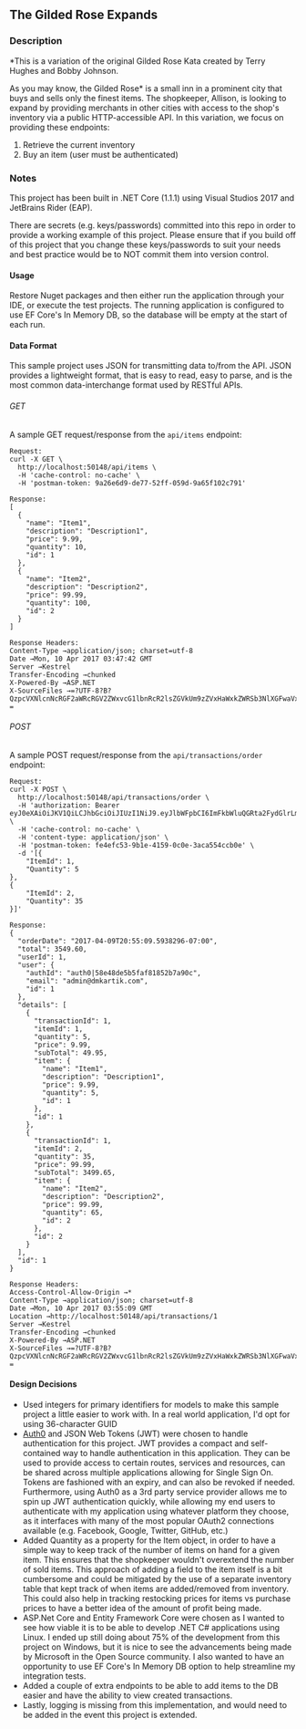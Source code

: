 ## The Gilded Rose Expands

### Description

*This is a variation of the original Gilded Rose Kata created by Terry Hughes and Bobby Johnson.  

As you may know, the Gilded Rose* is a small inn in a prominent city that buys and sells
only the finest items. The shopkeeper, Allison, is looking to expand by providing
merchants in other cities with access to the shop's inventory via a public HTTP-accessible API.  In this variation, we focus on providing these endpoints:

1. Retrieve the current inventory
2. Buy an item (user must be authenticated)

### Notes

This project has been built in .NET Core (1.1.1) using Visual Studios 2017 and JetBrains Rider (EAP).

There are secrets (e.g. keys/passwords) committed into this repo in order to provide a working example of this project.  Please ensure that if you build off of this project that you change these keys/passwords to suit your needs and best practice would be to NOT commit them into version control.

#### Usage

Restore Nuget packages and then either run the application through your IDE, or execute the test projects.  The running application is configured to use EF Core's In Memory DB, so the database will be empty at the start of each run.

#### Data Format

This sample project uses JSON for transmitting data to/from the API.  JSON provides a lightweight format, that is easy to read, easy to parse, and is the most common data-interchange format used by RESTful APIs.

###### GET

A sample GET request/response from the `api/items` endpoint:

```
Request:
curl -X GET \
  http://localhost:50148/api/items \
  -H 'cache-control: no-cache' \
  -H 'postman-token: 9a26e6d9-de77-52ff-059d-9a65f102c791'

Response:
[
  {
    "name": "Item1",
    "description": "Description1",
    "price": 9.99,
    "quantity": 10,
    "id": 1
  },
  {
    "name": "Item2",
    "description": "Description2",
    "price": 99.99,
    "quantity": 100,
    "id": 2
  }
]

Response Headers:
Content-Type →application/json; charset=utf-8
Date →Mon, 10 Apr 2017 03:47:42 GMT
Server →Kestrel
Transfer-Encoding →chunked
X-Powered-By →ASP.NET
X-SourceFiles →=?UTF-8?B?QzpcVXNlcnNcRGF2aWRcRGV2ZWxvcG1lbnRcR2lsZGVkUm9zZVxHaWxkZWRSb3NlXGFwaVxpdGVtcw==?=
```

###### POST

A sample POST request/response from the `api/transactions/order` endpoint:

```
Request:
curl -X POST \
  http://localhost:50148/api/transactions/order \
  -H 'authorization: Bearer eyJ0eXAiOiJKV1QiLCJhbGciOiJIUzI1NiJ9.eyJlbWFpbCI6ImFkbWluQGRta2FydGlrLmNvbSIsImVtYWlsX3ZlcmlmaWVkIjp0cnVlLCJyb2xlcyI6WyJhZG1pbiIsInVzZXIiXSwiaXNzIjoiaHR0cHM6Ly9kYXZpZGthcnRpay5hdXRoMC5jb20vIiwic3ViIjoiYXV0aDB8NThlNDhkZTViNWZhZjgxODUyYjdhOTBjIiwiYXVkIjoiOWtlSzVvWXlGT3pjWUxFQnllTThDOXJTODhBQjl6OXAiLCJleHAiOjE0OTE4MzE3MDgsImlhdCI6MTQ5MTc5NTcwOH0.2icvatP2P_XrlSpuUbsemcP7gPIrapSWkLH6p_baAws' \
  -H 'cache-control: no-cache' \
  -H 'content-type: application/json' \
  -H 'postman-token: fe4efc53-9b1e-4159-0c0e-3aca554ccb0e' \
  -d '[{
	"ItemId": 1,
	"Quantity": 5
},
{
	"ItemId": 2,
	"Quantity": 35
}]'

Response:
{
  "orderDate": "2017-04-09T20:55:09.5938296-07:00",
  "total": 3549.60,
  "userId": 1,
  "user": {
    "authId": "auth0|58e48de5b5faf81852b7a90c",
    "email": "admin@dmkartik.com",
    "id": 1
  },
  "details": [
    {
      "transactionId": 1,
      "itemId": 1,
      "quantity": 5,
      "price": 9.99,
      "subTotal": 49.95,
      "item": {
        "name": "Item1",
        "description": "Description1",
        "price": 9.99,
        "quantity": 5,
        "id": 1
      },
      "id": 1
    },
    {
      "transactionId": 1,
      "itemId": 2,
      "quantity": 35,
      "price": 99.99,
      "subTotal": 3499.65,
      "item": {
        "name": "Item2",
        "description": "Description2",
        "price": 99.99,
        "quantity": 65,
        "id": 2
      },
      "id": 2
    }
  ],
  "id": 1
}

Response Headers:
Access-Control-Allow-Origin →*
Content-Type →application/json; charset=utf-8
Date →Mon, 10 Apr 2017 03:55:09 GMT
Location →http://localhost:50148/api/transactions/1
Server →Kestrel
Transfer-Encoding →chunked
X-Powered-By →ASP.NET
X-SourceFiles →=?UTF-8?B?QzpcVXNlcnNcRGF2aWRcRGV2ZWxvcG1lbnRcR2lsZGVkUm9zZVxHaWxkZWRSb3NlXGFwaVx0cmFuc2FjdGlvbnNcb3JkZXI=?=
```

#### Design Decisions

- Used integers for primary identifiers for models to make this sample project a little easier to work with.  In a real world application, I'd opt for using 36-character GUID
- [Auth0](https://auth0.com) and JSON Web Tokens (JWT) were chosen to handle authentication for this project.  JWT provides a compact and self-contained way to handle authentication in this application.  They can be used to provide access to certain routes, services and resources, can be shared across multiple applications allowing for Single Sign On.  Tokens are fashioned with an expiry, and can also be revoked if needed.  Furthermore, using Auth0 as a 3rd party service provider allows me to spin up JWT authentication quickly, while allowing my end users to authenticate with my application using whatever platform they choose, as it interfaces with many of the most popular OAuth2 connections available (e.g. Facebook, Google, Twitter, GitHub, etc.)
- Added Quantity as a property for the Item object, in order to have a simple way to keep track of the number of items on hand for a given item.  This ensures that the shopkeeper wouldn't overextend the number of sold items.  This approach of adding a field to the item itself is a bit cumbersome and could be mitigated by the use of a separate inventory table that kept track of when items are added/removed from inventory.  This could also help in tracking restocking prices for items vs purchase prices to have a better idea of the amount of profit being made.
- ASP.Net Core and Entity Framework Core were chosen as I wanted to see how viable it is to be able to develop .NET C# applications using Linux.  I ended up still doing about 75% of the development from this project on Windows, but it is nice to see the advancements being made by Microsoft in the Open Source community.  I also wanted to have an opportunity to use EF Core's In Memory DB option to help streamline my integration tests.
- Added a couple of extra endpoints to be able to add items to the DB easier and have the ability to view created transactions.
- Lastly, logging is missing from this implementation, and would need to be added in the event this project is extended.